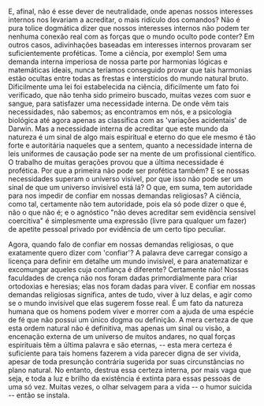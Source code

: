 E, afinal, não é esse dever de neutralidade, onde apenas nossos interesses internos nos levariam a acreditar, o mais ridículo dos comandos? Não é pura tolice dogmática dizer que nossos interesses internos não podem ter nenhuma conexão real com as forças que o mundo oculto pode conter? Em outros casos, adivinhações baseadas em interesses internos provaram ser suficientemente proféticas. Tome a ciência, por exemplo! Sem uma demanda interna imperiosa de nossa parte por harmonias lógicas e matemáticas ideais, nunca teríamos conseguido provar que tais harmonias estão ocultas entre todas as frestas e interstícios do mundo natural bruto. Dificilmente uma lei foi estabelecida na ciência, dificilmente um fato foi verificado, que não tenha sido primeiro buscado, muitas vezes com suor e sangue, para satisfazer uma necessidade interna. De onde vêm tais necessidades, não sabemos; as encontramos em nós, e a psicologia biológica até agora apenas as classifica com as 'variações acidentais' de Darwin. Mas a necessidade interna de acreditar que este mundo da natureza é um sinal de algo mais espiritual e eterno do que ele mesmo é tão forte e autoritária naqueles que a sentem, quanto a necessidade interna de leis uniformes de causação pode ser na mente de um profissional científico. O trabalho de muitas gerações provou que a última necessidade é profética. Por que a primeira não pode ser profética também? E se nossas necessidades superam o universo visível, por que isso não pode ser um sinal de que um universo invisível está lá? O que, em suma, tem autoridade para nos impedir de confiar em nossas demandas religiosas? A ciência, como tal, certamente não tem autoridade, pois ela só pode dizer o que é, não o que não é; e o agnóstico "não deves acreditar sem evidência sensível coercitiva" é simplesmente uma expressão (livre para qualquer um fazer) de apetite pessoal privado por evidência de um certo tipo peculiar.

Agora, quando falo de confiar em nossas demandas religiosas, o que exatamente quero dizer com 'confiar'? A palavra deve carregar consigo a licença para definir em detalhe um mundo invisível, e para anatematizar e excomungar aqueles cuja confiança é diferente? Certamente não! Nossas faculdades de crença não nos foram dadas primordialmente para criar ortodoxias e heresias; elas nos foram dadas para viver. E confiar em nossas demandas religiosas significa, antes de tudo, viver à luz delas, e agir como se o mundo invisível que elas sugerem fosse real. É um fato da natureza humana que os homens podem viver e morrer com a ajuda de uma espécie de fé que não possui um único dogma ou definição. A mera certeza de que esta ordem natural não é definitiva, mas apenas um sinal ou visão, a encenação externa de um universo de muitos andares, no qual forças espirituais têm a última palavra e são eternas, -- esta mera certeza é suficiente para tais homens fazerem a vida parecer digna de ser vivida, apesar de toda presunção contrária sugerida por suas circunstâncias no plano natural. No entanto, destrua essa certeza interna, por mais vaga que seja, e toda a luz e brilho da existência é extinta para essas pessoas de uma só vez. Muitas vezes, o olhar selvagem para a vida -- o humor suicida -- então se instala.
